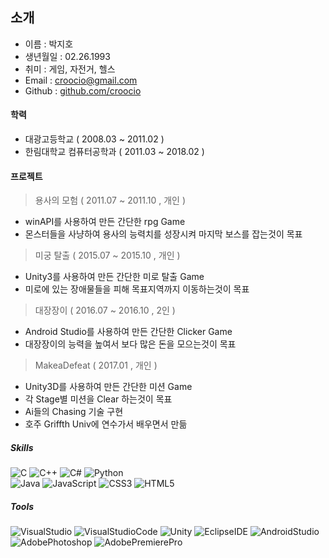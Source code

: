 <h2 class="code-line" data-line-start=0 data-line-end=1 ><a id="_0"></a>소개</h2>
<ul>
<li class="has-line-data" data-line-start="2" data-line-end="3">이름 : 박지호</li>
<li class="has-line-data" data-line-start="3" data-line-end="4">생년월일 : 02.26.1993</li>
<li class="has-line-data" data-line-start="4" data-line-end="5">취미 : 게임, 자전거, 헬스</li>
<li class="has-line-data" data-line-start="5" data-line-end="6">Email : <a href="mailto:croocio@gmail.com">croocio@gmail.com</a></li>
<li class="has-line-data" data-line-start="6" data-line-end="7">Github : <a href="https://github.com/croocio">github.com/croocio</a></li>
</ul>
<h4 class="code-line" data-line-start=9 data-line-end=10 ><a id="_9"></a>학력</h4>
<ul>
<li class="has-line-data" data-line-start="11" data-line-end="12">대광고등학교 ( 2008.03 ~ 2011.02 )</li>
<li class="has-line-data" data-line-start="12" data-line-end="13">한림대학교 컴퓨터공학과 ( 2011.03 ~ 2018.02 )</li>
</ul>
<h4 class="code-line" data-line-start=13 data-line-end=14 ><a id="_13"></a>프로젝트</h4>
<blockquote>
<p class="has-line-data" data-line-start="15" data-line-end="16">용사의 모험 ( 2011.07 ~ 2011.10 , 개인 )</p>
</blockquote>
<ul>
<li class="has-line-data" data-line-start="16" data-line-end="17">winAPI를 사용하여 만든 간단한 rpg Game</li>
<li class="has-line-data" data-line-start="17" data-line-end="18">몬스터들을 사냥하여 용사의 능력치를 성장시켜 마지막 보스를 잡는것이 목표</li>
</ul>
<blockquote>
<p class="has-line-data" data-line-start="18" data-line-end="19">미궁 탈출 ( 2015.07 ~ 2015.10 , 개인 )</p>
</blockquote>
<ul>
<li class="has-line-data" data-line-start="19" data-line-end="20">Unity3를 사용하여 만든 간단한 미로 탈출 Game</li>
<li class="has-line-data" data-line-start="20" data-line-end="21">미로에 있는 장애물들을 피해 목표지역까지 이동하는것이 목표</li>
</ul>
<blockquote>
<p class="has-line-data" data-line-start="21" data-line-end="22">대장장이 ( 2016.07 ~ 2016.10 , 2인 )</p>
</blockquote>
<ul>
<li class="has-line-data" data-line-start="22" data-line-end="23">Android Studio를 사용하여 만든 간단한 Clicker Game</li>
<li class="has-line-data" data-line-start="23" data-line-end="24">대장장이의 능력을 높여서 보다 많은 돈을 모으는것이 목표</li>
</ul>
<blockquote>
<p class="has-line-data" data-line-start="24" data-line-end="25">MakeaDefeat ( 2017.01 , 개인 )</p>
</blockquote>
<ul>
<li class="has-line-data" data-line-start="25" data-line-end="26">Unity3D를 사용하여 만든 간단한 미션 Game</li>
<li class="has-line-data" data-line-start="26" data-line-end="27">각 Stage별 미션을 Clear 하는것이 목표</li>
<li class="has-line-data" data-line-start="27" data-line-end="28">Ai들의 Chasing 기술 구현</li>
<li class="has-line-data" data-line-start="28" data-line-end="30">호주 Griffth Univ에 연수가서 배우면서 만듦</li>
</ul>
<h5 class="code-line" data-line-start=30 data-line-end=31 ><a id="Skills_30"></a>Skills</h5>
<p class="has-line-data" data-line-start="31" data-line-end="33"><img src="https://img.shields.io/badge/-C-a8b9cc?style=flat-square&amp;logo=C&amp;logoColor=white" alt="C"> <img src="https://img.shields.io/badge/-C++-00599c?style=flat-square&amp;logo=C%2B%2B&amp;logoColor=white" alt="C++"> <img src="https://img.shields.io/badge/-C%23-239120?style=flat-square&amp;logo=C%20Sharp&amp;logoColor=white" alt="C#"> <img src="https://img.shields.io/badge/-Pyyhon-3776ab?style=flat-square&amp;logo=Python&amp;logoColor=white" alt="Python"><br>
<img src="https://img.shields.io/badge/-Java-007396?style=flat-square&amp;logo=Java&amp;logoColor=white" alt="Java"> <img src="https://img.shields.io/badge/-JavScript-f7df1e?style=flat-square&amp;logo=javaScript&amp;logoColor=black" alt="JavaScript"> <img src="https://img.shields.io/badge/-CSS3-1572b6?style=flat-square&amp;logo=CSS3&amp;logoColor=white" alt="CSS3"> <img src="https://img.shields.io/badge/-HTML5-E34F26?style=flat-square&amp;logo=HTML5&amp;logoColor=white" alt="HTML5"></p>
<h5 class="code-line" data-line-start=33 data-line-end=34 ><a id="Tools_33"></a>Tools</h5>
<p class="has-line-data" data-line-start="34" data-line-end="36"><img src="https://img.shields.io/badge/-Visual%20Studio-5C2D91?style=flat-square&amp;logo=Visual%20Studio&amp;logoColor=white" alt="VisualStudio"> <img src="https://img.shields.io/badge/-Visual%20Studio%20Code-007acc?style=flat-square&amp;logo=Visual%20Studio%20Code&amp;logoColor=white" alt="VisualStudioCode"> <img src="https://img.shields.io/badge/-Unity-000000?style=flat-square&amp;logo=Unity&amp;logoColor=white" alt="Unity"> <img src="https://img.shields.io/badge/-Eclipse%20IDE-2c2255?style=flat-square&amp;logo=Eclipse%20IDE&amp;logoColor=white" alt="EclipseIDE">  <img src="https://img.shields.io/badge/-Android%20Studio-3ddc84?style=flat-square&amp;logo=Android%20Studio&amp;logoColor=white" alt="AndroidStudio"><br>
<img src="https://img.shields.io/badge/-Adobe%20Photoshop-31a8ff?style=flat-square&amp;logo=Adobe%20Photoshop&amp;logoColor=white" alt="AdobePhotoshop"> <img src="https://img.shields.io/badge/-Adobe%20Premiere%20Pro-9999FF?style=flat-square&amp;logo=Adobe%20Premiere%20Pro&amp;logoColor=black" alt="AdobePremierePro"></p>
